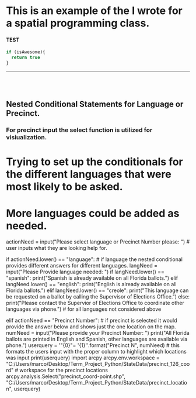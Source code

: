 # This is an example of the I wrote for a spatial programming class.

#### TEST
```javascript
if (isAwesome){
  return true
}
```



---
<br><br>
## Nested Conditional Statements for Language or Precinct.

### For precinct input the select function is utilized for visiualization.

# Trying to set up the conditionals for the different languages that were most likely to be asked.
# More languages could be added as needed.

actionNeed = input("Please select language or Precinct Number please: ") # user inputs what they are looking help for.

if actionNeed.lower() == "language": # if language the nested conditional provides different answers for different languages.
    langNeed = input("Please Provide language needed: ")
    if langNeed.lower() == "spanish":
        print("Spanish is already available on all Florida ballots.")
    elif langNeed.lower() == "english":
        print("English is already available on all Florida ballots.")
    elif langNeed.lower() == "creole":
        print("This language can be requested on a ballot by calling the Supervisor of Elections Office.")
    else:
        print("Please contact the Supervior of Elections Office to coordinate other languages via phone.") # for all languages not considered above
        
elif actionNeed == "Precinct Number": # if precinct is selected it would provide the answer below and shows just the one location on the map.
    numNeed = input("Please provide your Precinct Number: ")
    print("All Florida ballots are printed in English and Spanish, other languages are available via phone.")
    userquery = '"{0}"= \'{1}\''.format("Precinct N", numNeed) # this formats the users input with the proper column to highlight which locations was input
    print(userquery)
    import arcpy
    arcpy.env.workspace = "C:/Users/marco/Desktop/Term_Project_Python/StateData/precinct_126_coord" # workspace for the precinct locations
    arcpy.analysis.Select("precinct_coord-point.shp", "C:/Users/marco/Desktop/Term_Project_Python/StateData/precinct_location", userquery)
